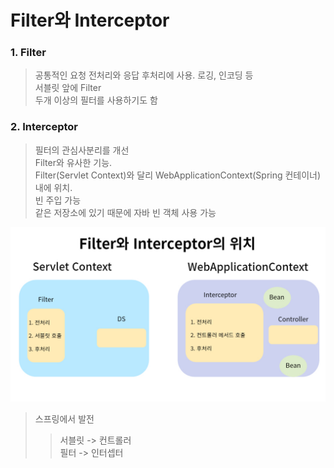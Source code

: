 # Filter와 Interceptor

### 1. Filter
> 공통적인 요청 전처리와 응답 후처리에 사용. 로깅, 인코딩 등  
> 서블릿 앞에 Filter  
> 두개 이상의 필터를 사용하기도 함

### 2. Interceptor
> 필터의 관심사분리를 개선  
> Filter와 유사한 기능.  
> Filter(Servlet Context)와 달리 WebApplicationContext(Spring 컨테이너)내에 위치.   
> 빈 주입 가능  
> 같은 저장소에 있기 때문에 자바 빈 객체 사용 가능

![Filter와Interceptor의위치](../img/Filter_Interceptor.jpg)

> 스프링에서 발전
>> 서블릿 -> 컨트롤러  
>> 필터 -> 인터셉터